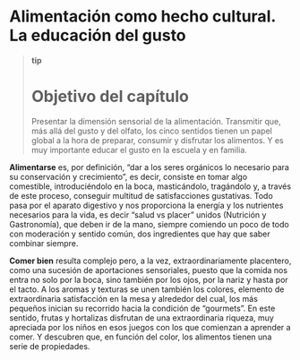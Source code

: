 # Alimentación como hecho cultural. La educación del gusto

>**tip**
>
># Objetivo del capítulo
>
>Presentar la dimensión sensorial de la alimentación. Transmitir que, más allá del gusto y del olfato, los cinco sentidos tienen un papel global a la hora de preparar, consumir y disfrutar los alimentos. Y es muy importante educar el gusto en la escuela y en familia.

**Alimentarse** es, por definición, “dar a los seres orgánicos lo necesario para su conservación y crecimiento”, es decir, consiste en tomar algo comestible, introduciéndolo en la boca, masticándolo, tragándolo y, a través de este proceso, conseguir multitud de satisfacciones gustativas. Todo pasa por el aparato digestivo y nos proporciona la energía y los nutrientes necesarios para la vida, es decir “salud vs placer” unidos (Nutrición y Gastronomía), que deben ir de la mano, siempre comiendo un poco de todo con moderación y sentido común, dos ingredientes que hay que saber combinar siempre.

**Comer bien** resulta complejo pero, a la vez, extraordinariamente placentero, como una sucesión de aportaciones sensoriales, puesto que la comida nos entra no solo por la boca, sino también por los ojos, por la nariz y hasta por el tacto. A los aromas y texturas se unen también los colores, elemento de extraordinaria satisfacción en la mesa y alrededor del cual, los más pequeños inician su recorrido hacia la condición de “gourmets”. En este sentido, frutas y hortalizas disfrutan de una extraordinaria riqueza, muy apreciada por los niños en esos juegos con los que comienzan a aprender a comer. Y descubren que, en función del color, los alimentos tienen una serie de propiedades.
